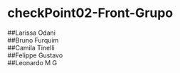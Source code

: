 # checkPoint02-Front-Grupo

##Larissa Odani <br>
##Bruno Furquim <br>
##Camila Tinelli <br>
##Felippe Gustavo <br>
##Leonardo M G <br>

